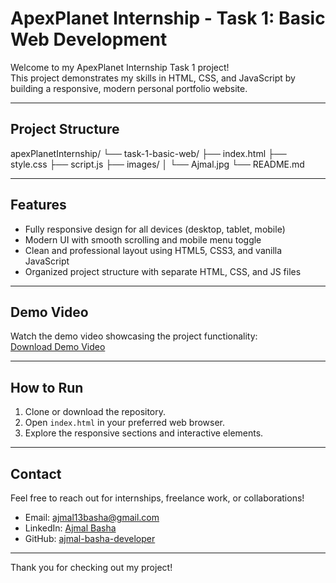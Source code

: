 # ApexPlanet Internship - Task 1: Basic Web Development

Welcome to my ApexPlanet Internship Task 1 project!  
This project demonstrates my skills in HTML, CSS, and JavaScript by building a responsive, modern personal portfolio website.

---

## Project Structure

apexPlanetInternship/
└── task-1-basic-web/
├── index.html
├── style.css
├── script.js
├── images/
│ └── Ajmal.jpg
└── README.md


---

## Features

- Fully responsive design for all devices (desktop, tablet, mobile)
- Modern UI with smooth scrolling and mobile menu toggle
- Clean and professional layout using HTML5, CSS3, and vanilla JavaScript
- Organized project structure with separate HTML, CSS, and JS files

---

## Demo Video

Watch the demo video showcasing the project functionality:  
[Download Demo Video](https://drive.google.com/uc?export=download&id=1xL0_pIBBfl6AbYScFYOn3fV5JmKZiKPd)

---

## How to Run

1. Clone or download the repository.  
2. Open `index.html` in your preferred web browser.  
3. Explore the responsive sections and interactive elements.

---

## Contact

Feel free to reach out for internships, freelance work, or collaborations!  

- Email: ajmal13basha@gmail.com  
- LinkedIn: [Ajmal Basha](https://www.linkedin.com/in/ajmal-basha-developer/)  
- GitHub: [ajmal-basha-developer](https://github.com/ajmal-basha-developer)

---

Thank you for checking out my project!

